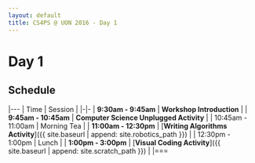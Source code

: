 ```yaml
---
layout: default
title: CS4PS @ UON 2016 - Day 1
---
```


# Day 1

## Schedule

|---
| Time | Session | 
|-|-
| **9:30am - 9:45am** | **Workshop Introduction** |
| **9:45am - 10:45am** | **Computer Science Unplugged Activity** |
| 10:45am - 11:00am | Morning Tea | 
| **11:00am - 12:30pm** | [**Writing Algorithms Activity**]({{ site.baseurl | append: site.robotics_path }}) |
| 12:30pm - 1:00pm | Lunch | 
| **1:00pm - 3:00pm** | [**Visual Coding Activity**]({{ site.baseurl | append: site.scratch_path }})  | 
|===